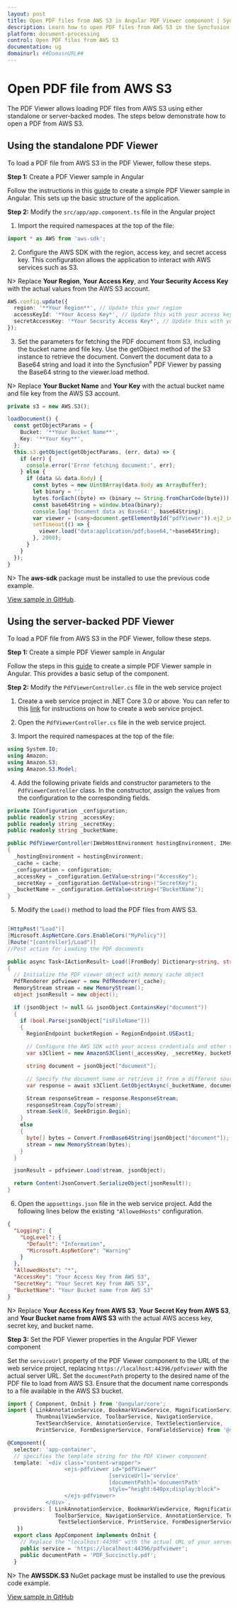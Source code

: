 ```yaml
---
layout: post
title: Open PDF files from AWS S3 in Angular PDF Viewer component | Syncfusion
description: Learn how to open PDF files from AWS S3 in the Syncfusion Angular PDF Viewer component of Essential JS 2.
platform: document-processing
control: Open PDF files from AWS S3
documentation: ug
domainurl: ##DomainURL##
---
```


# Open PDF file from AWS S3

The PDF Viewer allows loading PDF files from AWS S3 using either standalone or server-backed modes. The steps below demonstrate how to open a PDF from AWS S3.

## Using the standalone PDF Viewer

To load a PDF file from AWS S3 in the PDF Viewer, follow these steps.

**Step 1:** Create a PDF Viewer sample in Angular

Follow the instructions in this [guide](https://help.syncfusion.com/document-processing/pdf/pdf-viewer/angular/getting-started) to create a simple PDF Viewer sample in Angular. This sets up the basic structure of the application.

**Step 2:** Modify the `src/app/app.component.ts` file in the Angular project

1. Import the required namespaces at the top of the file:

```typescript
import * as AWS from 'aws-sdk';
```

2. Configure the AWS SDK with the region, access key, and secret access key. This configuration allows the application to interact with AWS services such as S3.

N> Replace **Your Region**, **Your Access Key**, and **Your Security Access Key** with the actual values from the AWS S3 account.

```typescript
AWS.config.update({
  region: '**Your Region**', // Update this your region
  accessKeyId: '*Your Access Key*', // Update this with your access key id
  secretAccessKey: '*Your Security Access Key*', // Update this with your secret access key
});
```

3. Set the parameters for fetching the PDF document from S3, including the bucket name and file key. Use the getObject method of the S3 instance to retrieve the document. Convert the document data to a Base64 string and load it into the Syncfusion<sup style="font-size:70%">&reg;</sup> PDF Viewer by passing the Base64 string to the viewer.load method.

N> Replace **Your Bucket Name** and **Your Key** with the actual bucket name and file key from the AWS S3 account.

```typescript
private s3 = new AWS.S3();

loadDocument() {
  const getObjectParams = {
    Bucket: '**Your Bucket Name**',
    Key: '**Your Key**',
  };
  this.s3.getObject(getObjectParams, (err, data) => {
    if (err) {
      console.error('Error fetching document:', err);
    } else {
      if (data && data.Body) {
        const bytes = new Uint8Array(data.Body as ArrayBuffer);
        let binary = '';
        bytes.forEach((byte) => (binary += String.fromCharCode(byte)));
        const base64String = window.btoa(binary);
        console.log('Document data as Base64:', base64String);
        var viewer = (<any>document.getElementById("pdfViewer")).ej2_instances[0];
        setTimeout(() => {
          viewer.load("data:application/pdf;base64,"+base64String);
        }, 2000);
      }
    }
  });
}
```

N> The **aws-sdk** package must be installed to use the previous code example.

[View sample in GitHub](https://github.com/SyncfusionExamples/open-save-pdf-documents-in-aws-s3/tree/master/Open%20and%20Save%20PDF%20in%20AWS%20S3%20using%20Standalone).

## Using the server-backed PDF Viewer

To load a PDF file from AWS S3 in the PDF Viewer, follow these steps.

**Step 1:** Create a simple PDF Viewer sample in Angular

Follow the steps in this [guide](https://help.syncfusion.com/document-processing/pdf/pdf-viewer/angular/getting-started) to create a simple PDF Viewer sample in Angular. This provides a basic setup of the component.

**Step 2:** Modify the `PdfViewerController.cs` file in the web service project

1. Create a web service project in .NET Core 3.0 or above. You can refer to this [link](https://www.syncfusion.com/kb/11063/how-to-create-pdf-viewer-web-service-in-net-core-3-0-and-above) for instructions on how to create a web service project.

2. Open the `PdfViewerController.cs` file in the web service project.

3. Import the required namespaces at the top of the file:

```csharp
using System.IO;
using Amazon;
using Amazon.S3;
using Amazon.S3.Model;
```

4. Add the following private fields and constructor parameters to the `PdfViewerController` class. In the constructor, assign the values from the configuration to the corresponding fields.

```csharp
private IConfiguration _configuration;
public readonly string _accessKey;
public readonly string _secretKey;
public readonly string _bucketName;

public PdfViewerController(IWebHostEnvironment hostingEnvironment, IMemoryCache cache, IConfiguration configuration)
{
  _hostingEnvironment = hostingEnvironment;
  _cache = cache;
  _configuration = configuration;
  _accessKey = _configuration.GetValue<string>("AccessKey");
  _secretKey = _configuration.GetValue<string>("SecretKey");
  _bucketName = _configuration.GetValue<string>("BucketName");
}
```

5. Modify the `Load()` method to load the PDF files from AWS S3.

```csharp

[HttpPost("Load")]
[Microsoft.AspNetCore.Cors.EnableCors("MyPolicy")]
[Route("[controller]/Load")]
//Post action for Loading the PDF documents 

public async Task<IActionResult> Load([FromBody] Dictionary<string, string> jsonObject)
{
  // Initialize the PDF viewer object with memory cache object
  PdfRenderer pdfviewer = new PdfRenderer(_cache);
  MemoryStream stream = new MemoryStream();
  object jsonResult = new object();

  if (jsonObject != null && jsonObject.ContainsKey("document"))
  {
    if (bool.Parse(jsonObject["isFileName"]))
    {
      RegionEndpoint bucketRegion = RegionEndpoint.USEast1;

      // Configure the AWS SDK with your access credentials and other settings
      var s3Client = new AmazonS3Client(_accessKey, _secretKey, bucketRegion);

      string document = jsonObject["document"];

      // Specify the document name or retrieve it from a different source
      var response = await s3Client.GetObjectAsync(_bucketName, document);

      Stream responseStream = response.ResponseStream;
      responseStream.CopyTo(stream);
      stream.Seek(0, SeekOrigin.Begin);
    }
    else
    {
      byte[] bytes = Convert.FromBase64String(jsonObject["document"]);
      stream = new MemoryStream(bytes);
    }
  }

  jsonResult = pdfviewer.Load(stream, jsonObject);

  return Content(JsonConvert.SerializeObject(jsonResult));
}

```

6. Open the `appsettings.json` file in the web service project. Add the following lines below the existing `"AllowedHosts"` configuration.

```json
{
  "Logging": {
    "LogLevel": {
      "Default": "Information",
      "Microsoft.AspNetCore": "Warning"
    }
  },
  "AllowedHosts": "*",
  "AccessKey": "Your Access Key from AWS S3",
  "SecretKey": "Your Secret Key from AWS S3",
  "BucketName": "Your Bucket name from AWS S3"
}
```

N> Replace **Your Access Key from AWS S3**, **Your Secret Key from AWS S3**, and **Your Bucket name from AWS S3** with the actual AWS access key, secret key, and bucket name.

**Step 3:** Set the PDF Viewer properties in the Angular PDF Viewer component

Set the `serviceUrl` property of the PDF Viewer component to the URL of the web service project, replacing `https://localhost:44396/pdfviewer` with the actual server URL. Set the `documentPath` property to the desired name of the PDF file to load from AWS S3. Ensure that the document name corresponds to a file available in the AWS S3 bucket.

```typescript
import { Component, OnInit } from '@angular/core';
import { LinkAnnotationService, BookmarkViewService, MagnificationService,
         ThumbnailViewService, ToolbarService, NavigationService,
         TextSearchService, AnnotationService, TextSelectionService,
         PrintService, FormDesignerService, FormFieldsService} from '@syncfusion/ej2-angular-pdfviewer';

@Component({
  selector: 'app-container',
  // specifies the template string for the PDF Viewer component
  template: `<div class="content-wrapper">
                  <ejs-pdfviewer id="pdfViewer"
                                [serviceUrl]='service'
                                [documentPath]='documentPath'
                                style="height:640px;display:block">
                  </ejs-pdfviewer>
            </div>`,
  providers: [ LinkAnnotationService, BookmarkViewService, MagnificationService,ThumbnailViewService,
               ToolbarService, NavigationService, AnnotationService, TextSearchService,
                TextSelectionService, PrintService, FormDesignerService, FormFieldsService]
   })
  export class AppComponent implements OnInit {
    // Replace the "localhost:44396" with the actual URL of your server
    public service = 'https://localhost:44396/pdfviewer';
    public documentPath = 'PDF_Succinctly.pdf';
  }
```

N> The **AWSSDK.S3** NuGet package must be installed to use the previous code example.

[View sample in GitHub](https://github.com/SyncfusionExamples/open-save-pdf-documents-in-aws-s3/tree/master/Open%20and%20Save%20PDF%20in%20AWS%20S3%20using%20Server-Backend)